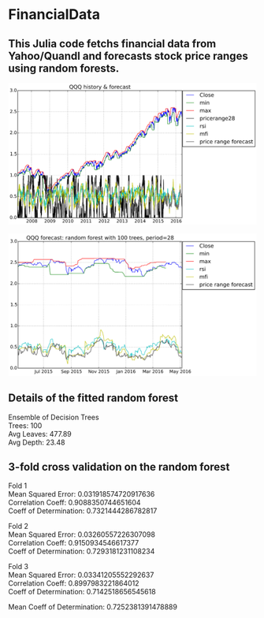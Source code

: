 # FinancialData

## This Julia code fetchs financial data from Yahoo/Quandl and forecasts stock price ranges using random forests.

![History and forecast of price range index of QQQ](qqq_history.png)

![1 year forecast of price range index of QQQ](qqq_forecast.png)

## Details of the fitted random forest

Ensemble of Decision Trees  
Trees:      100  
Avg Leaves: 477.89  
Avg Depth:  23.48  

## 3-fold cross validation on the random forest

Fold 1  
Mean Squared Error:     0.031918574720917636  
Correlation Coeff:      0.9088350744651604  
Coeff of Determination: 0.7321444286782817  

Fold 2  
Mean Squared Error:     0.03260557226307098  
Correlation Coeff:      0.9150934546617377  
Coeff of Determination: 0.7293181231108234  

Fold 3  
Mean Squared Error:     0.03341205552292637  
Correlation Coeff:      0.8997983221864012  
Coeff of Determination: 0.7142518656545618  

Mean Coeff of Determination: 0.7252381391478889
